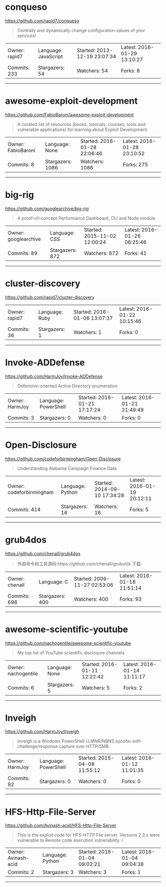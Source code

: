 # conqueso

https://github.com/rapid7/conqueso
<blockquote>
Centrally and dynamically change configuration values of your services!
</blockquote>

<table>
<tr><td>Owner: rapid7</td>
    <td>Language: JavaScript</td>
    <td>Started: 2013-12-19 23:07:34</td>
    <td>Latest: 2016-01-29 13:10:27</td></tr>
<tr><td>Commits: 233</td>
    <td>Stargazers: 54</td>
    <td>Watchers: 54</td>
    <td>Forks: 8</td></tr>
</table>

---

# awesome-exploit-development

https://github.com/FabioBaroni/awesome-exploit-development
<blockquote>
A curated list of resources (books, tutorials, courses, tools and vulnerable applications) for learning about Exploit Development
</blockquote>

<table>
<tr><td>Owner: FabioBaroni</td>
    <td>Language: None</td>
    <td>Started: 2016-01-28 22:06:46</td>
    <td>Latest: 2016-01-28 23:10:52</td></tr>
<tr><td>Commits: 8</td>
    <td>Stargazers: 1086</td>
    <td>Watchers: 1086</td>
    <td>Forks: 275</td></tr>
</table>

---

# big-rig

https://github.com/googlearchive/big-rig
<blockquote>
A proof-of-concept Performance Dashboard, CLI and Node module
</blockquote>

<table>
<tr><td>Owner: googlearchive</td>
    <td>Language: CSS</td>
    <td>Started: 2015-11-02 12:00:24</td>
    <td>Latest: 2016-01-26 08:25:46</td></tr>
<tr><td>Commits: 89</td>
    <td>Stargazers: 872</td>
    <td>Watchers: 872</td>
    <td>Forks: 41</td></tr>
</table>

---

# cluster-discovery

https://github.com/rapid7/cluster-discovery
<blockquote>
<no description>
</blockquote>

<table>
<tr><td>Owner: rapid7</td>
    <td>Language: Ruby</td>
    <td>Started: 2016-01-06 13:07:37</td>
    <td>Latest: 2016-01-22 10:15:46</td></tr>
<tr><td>Commits: 36</td>
    <td>Stargazers: 1</td>
    <td>Watchers: 1</td>
    <td>Forks: 0</td></tr>
</table>

---

# Invoke-ADDefense

https://github.com/HarmJoy/Invoke-ADDefense
<blockquote>
Defensive-oriented Active Directory enumeration
</blockquote>

<table>
<tr><td>Owner: HarmJoy</td>
    <td>Language: PowerShell</td>
    <td>Started: 2016-01-21 17:17:24</td>
    <td>Latest: 2016-01-21 21:49:49</td></tr>
<tr><td>Commits: 3</td>
    <td>Stargazers: 0</td>
    <td>Watchers: 0</td>
    <td>Forks: 0</td></tr>
</table>

---

# Open-Disclosure

https://github.com/codeforbirmingham/Open-Disclosure
<blockquote>
Understanding Alabama Campaign Finance Data
</blockquote>

<table>
<tr><td>Owner: codeforbirmingham</td>
    <td>Language: Python</td>
    <td>Started: 2014-09-10 17:34:28</td>
    <td>Latest: 2016-01-19 20:12:11</td></tr>
<tr><td>Commits: 414</td>
    <td>Stargazers: 16</td>
    <td>Watchers: 16</td>
    <td>Forks: 5</td></tr>
</table>

---

# grub4dos

https://github.com/chenall/grub4dos
<blockquote>
外部命令和工具源码:https://github.com/chenall/grubutils 下载:
</blockquote>

<table>
<tr><td>Owner: chenall</td>
    <td>Language: C</td>
    <td>Started: 2009-11-27 02:53:06</td>
    <td>Latest: 2016-01-18 11:51:14</td></tr>
<tr><td>Commits: 698</td>
    <td>Stargazers: 400</td>
    <td>Watchers: 400</td>
    <td>Forks: 93</td></tr>
</table>

---

# awesome-scientific-youtube

https://github.com/nachogentile/awesome-scientific-youtube
<blockquote>
My top list of YouTube scientific disclosure channels.
</blockquote>

<table>
<tr><td>Owner: nachogentile</td>
    <td>Language: None</td>
    <td>Started: 2016-01-11 12:22:42</td>
    <td>Latest: 2016-01-14 11:11:17</td></tr>
<tr><td>Commits: 6</td>
    <td>Stargazers: 5</td>
    <td>Watchers: 5</td>
    <td>Forks: 2</td></tr>
</table>

---

# Inveigh

https://github.com/HarmJoy/Inveigh
<blockquote>
Inveigh is a Windows PowerShell LLMNR/NBNS spoofer with challenge/response capture over HTTP/SMB
</blockquote>

<table>
<tr><td>Owner: HarmJoy</td>
    <td>Language: PowerShell</td>
    <td>Started: 2015-04-08 11:55:12</td>
    <td>Latest: 2016-01-12 11:01:35</td></tr>
<tr><td>Commits: 92</td>
    <td>Stargazers: 0</td>
    <td>Watchers: 0</td>
    <td>Forks: 0</td></tr>
</table>

---

# HFS-Http-File-Server

https://github.com/Avinash-acid/HFS-Http-File-Server
<blockquote>
This is the exploit code for HFS-HTTP File server. Versions 2.3.x were vulnerable to Remote code execution vulnerability. I
</blockquote>

<table>
<tr><td>Owner: Avinash-acid</td>
    <td>Language: Python</td>
    <td>Started: 2016-01-04 09:02:21</td>
    <td>Latest: 2016-01-04 09:04:38</td></tr>
<tr><td>Commits: 2</td>
    <td>Stargazers: 3</td>
    <td>Watchers: 3</td>
    <td>Forks: 1</td></tr>
</table>

---

